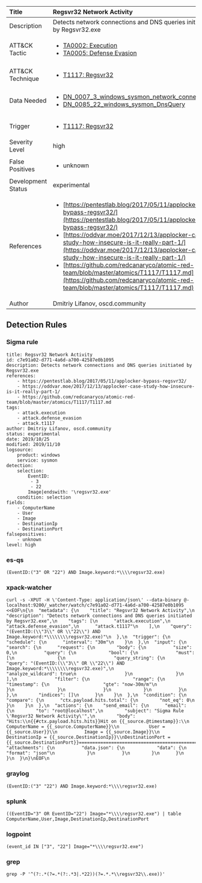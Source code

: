 | Title                | Regsvr32 Network Activity                                                                                                                                                 |
|:---------------------|:------------------------------------------------------------------------------------------------------------------------------------------------------------|
| Description          | Detects network connections and DNS queries initiated by Regsvr32.exe                                                                                                                                           |
| ATT&amp;CK Tactic    |  <ul><li>[TA0002: Execution](https://attack.mitre.org/tactics/TA0002)</li><li>[TA0005: Defense Evasion](https://attack.mitre.org/tactics/TA0005)</li></ul>  |
| ATT&amp;CK Technique | <ul><li>[T1117: Regsvr32](https://attack.mitre.org/techniques/T1117)</li></ul>  |
| Data Needed          | <ul><li>[DN_0007_3_windows_sysmon_network_connection](../Data_Needed/DN_0007_3_windows_sysmon_network_connection.md)</li><li>[DN_0085_22_windows_sysmon_DnsQuery](../Data_Needed/DN_0085_22_windows_sysmon_DnsQuery.md)</li></ul>  |
| Trigger              | <ul><li>[T1117: Regsvr32](../Triggers/T1117.md)</li></ul>  |
| Severity Level       | high |
| False Positives      | <ul><li>unknown</li></ul>  |
| Development Status   | experimental |
| References           | <ul><li>[https://pentestlab.blog/2017/05/11/applocker-bypass-regsvr32/](https://pentestlab.blog/2017/05/11/applocker-bypass-regsvr32/)</li><li>[https://oddvar.moe/2017/12/13/applocker-case-study-how-insecure-is-it-really-part-1/](https://oddvar.moe/2017/12/13/applocker-case-study-how-insecure-is-it-really-part-1/)</li><li>[https://github.com/redcanaryco/atomic-red-team/blob/master/atomics/T1117/T1117.md](https://github.com/redcanaryco/atomic-red-team/blob/master/atomics/T1117/T1117.md)</li></ul>  |
| Author               | Dmitriy Lifanov, oscd.community |


## Detection Rules

### Sigma rule

```
title: Regsvr32 Network Activity
id: c7e91a02-d771-4a6d-a700-42587e0b1095
description: Detects network connections and DNS queries initiated by Regsvr32.exe
references:
    - https://pentestlab.blog/2017/05/11/applocker-bypass-regsvr32/
    - https://oddvar.moe/2017/12/13/applocker-case-study-how-insecure-is-it-really-part-1/
    - https://github.com/redcanaryco/atomic-red-team/blob/master/atomics/T1117/T1117.md
tags:
    - attack.execution
    - attack.defense_evasion
    - attack.t1117
author: Dmitriy Lifanov, oscd.community
status: experimental
date: 2019/10/25
modified: 2019/11/10
logsource:
    product: windows
    service: sysmon
detection:
    selection:
        EventID:
         - 3
         - 22
        Image|endswith: '\regsvr32.exe'
    condition: selection
fields:
    - ComputerName
    - User
    - Image
    - DestinationIp
    - DestinationPort
falsepositives:
    - unknown
level: high

```





### es-qs
    
```
(EventID:("3" OR "22") AND Image.keyword:*\\\\regsvr32.exe)
```


### xpack-watcher
    
```
curl -s -XPUT -H \'Content-Type: application/json\' --data-binary @- localhost:9200/_watcher/watch/c7e91a02-d771-4a6d-a700-42587e0b1095 <<EOF\n{\n  "metadata": {\n    "title": "Regsvr32 Network Activity",\n    "description": "Detects network connections and DNS queries initiated by Regsvr32.exe",\n    "tags": [\n      "attack.execution",\n      "attack.defense_evasion",\n      "attack.t1117"\n    ],\n    "query": "(EventID:(\\"3\\" OR \\"22\\") AND Image.keyword:*\\\\\\\\regsvr32.exe)"\n  },\n  "trigger": {\n    "schedule": {\n      "interval": "30m"\n    }\n  },\n  "input": {\n    "search": {\n      "request": {\n        "body": {\n          "size": 0,\n          "query": {\n            "bool": {\n              "must": [\n                {\n                  "query_string": {\n                    "query": "(EventID:(\\"3\\" OR \\"22\\") AND Image.keyword:*\\\\\\\\regsvr32.exe)",\n                    "analyze_wildcard": true\n                  }\n                }\n              ],\n              "filter": {\n                "range": {\n                  "timestamp": {\n                    "gte": "now-30m/m"\n                  }\n                }\n              }\n            }\n          }\n        },\n        "indices": []\n      }\n    }\n  },\n  "condition": {\n    "compare": {\n      "ctx.payload.hits.total": {\n        "not_eq": 0\n      }\n    }\n  },\n  "actions": {\n    "send_email": {\n      "email": {\n        "to": "root@localhost",\n        "subject": "Sigma Rule \'Regsvr32 Network Activity\'",\n        "body": "Hits:\\n{{#ctx.payload.hits.hits}}Hit on {{_source.@timestamp}}:\\n   ComputerName = {{_source.ComputerName}}\\n           User = {{_source.User}}\\n          Image = {{_source.Image}}\\n  DestinationIp = {{_source.DestinationIp}}\\nDestinationPort = {{_source.DestinationPort}}================================================================================\\n{{/ctx.payload.hits.hits}}",\n        "attachments": {\n          "data.json": {\n            "data": {\n              "format": "json"\n            }\n          }\n        }\n      }\n    }\n  }\n}\nEOF\n
```


### graylog
    
```
(EventID:("3" "22") AND Image.keyword:*\\\\regsvr32.exe)
```


### splunk
    
```
((EventID="3" OR EventID="22") Image="*\\\\regsvr32.exe") | table ComputerName,User,Image,DestinationIp,DestinationPort
```


### logpoint
    
```
(event_id IN ["3", "22"] Image="*\\\\regsvr32.exe")
```


### grep
    
```
grep -P '^(?:.*(?=.*(?:.*3|.*22))(?=.*.*\\regsvr32\\.exe))'
```



